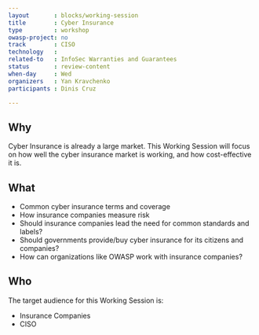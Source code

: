 ```yaml
---
layout       : blocks/working-session
title        : Cyber Insurance
type         : workshop
owasp-project: no
track        : CISO
technology   :
related-to   : InfoSec Warranties and Guarantees
status       : review-content
when-day     : Wed
organizers   : Yan Kravchenko
participants : Dinis Cruz

---
```


## Why

Cyber Insurance is already a large market. This Working Session will focus on how well the cyber insurance market is working, and how cost-effective it is.

## What

 - Common cyber insurance terms and coverage
 - How insurance companies measure risk
 - Should insurance companies lead the need for common standards and labels?
 - Should governments provide/buy cyber insurance for its citizens and companies?
 - How can organizations like OWASP work with insurance companies?

## Who

The target audience for this Working Session is:

 - Insurance Companies
 - CISO
